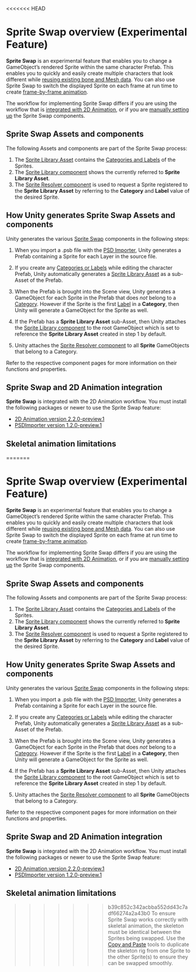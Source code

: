 <<<<<<< HEAD
# Sprite Swap overview (Experimental Feature)

__Sprite Swap__ is an experimental feature that enables you to change a GameObject’s rendered Sprite within the same character Prefab. This enables you to quickly and easily create  multiple characters that look different while [reusing existing bone and Mesh data](CopyPasteSkele.md). You can also use Sprite Swap to switch the displayed Sprite on each frame at run time to create [frame-by-frame animation](FFanimation.md).

The workflow for implementing Sprite Swap differs if you are using the workflow that is [integrated with 2D Animation](#sprite-swap-and-2d-animation-integration), or if you are [manually setting up](SSManual.md) the Sprite Swap components.

## Sprite Swap Assets and components

The following Assets and components are part of the Sprite Swap process:

1. The [Sprite Library Asset](SLAsset.md) contains the [Categories and Labels](SpriteVis.html#sprite-tab) of the Sprites.
1. The [Sprite Library component](SLAsset.html#sprite-library-component) shows the currently referred to __Sprite Library Asset__.
1. The [Sprite Resolver component](SLAsset.html#sprite-resolver-component) is used to request a Sprite registered to the __Sprite Library Asset__ by referring to the __Category__ and __Label__ value of the desired Sprite.

## How Unity generates Sprite Swap Assets and components

Unity generates the various [Sprite Swap](SpriteSwapIntro.md) components in the following steps:

1. When you import a .psb file with the [PSD Importer](https://docs.unity3d.com/Packages/com.unity.2d.psdimporter@latest/index.html), Unity generates a Prefab containing a Sprite for each Layer in the source file.
   
2. If you create any [Categories or Labels](SpriteVis.html#sprite-tab) while editing the character Prefab, Unity automatically generates a [Sprite Library Asset](SLAsset.md) as a sub-Asset of the Prefab.
   
3. When the Prefab is brought into the Scene view, Unity generates a GameObject for each Sprite in the Prefab that does _not_ belong to a [Category](SpriteVis.html#sprite-tab). However if the Sprite is the first [Label](SpriteVis.html#sprite-tab) in a __Category__, then Unity will generate a GameObject for the Sprite as well.
   
4. If the Prefab has a __Sprite Library Asset__ sub-Asset, then Unity attaches the [Sprite Library component](SLAsset.html#sprite-library-component) to the root GameObject which is set to reference the __Sprite Library Asset__ created in step 1 by default.
   
5. Unity attaches the [Sprite Resolver component](SLAsset.html#sprite-resolver-component) to all __Sprite__ GameObjects that belong to a Category.

Refer to the respective component pages for more information on their functions and properties.

## Sprite Swap and 2D Animation integration

__Sprite Swap__ is integrated with the 2D Animation workflow. You must install the following packages or newer to use the Sprite Swap feature:

- [2D Animation version 2.2.0-preview.1](https://docs.unity3d.com/Packages/com.unity.2d.animation@latest/index.html)
- [PSDImporter version 1.2.0-preview.1](https://docs.unity3d.com/Packages/com.unity.2d.psdimporter@latest/index.html)

## Skeletal animation limitations

=======
# Sprite Swap overview (Experimental Feature)

__Sprite Swap__ is an experimental feature that enables you to change a GameObject’s rendered Sprite within the same character Prefab. This enables you to quickly and easily create  multiple characters that look different while [reusing existing bone and Mesh data](CopyPasteSkele.md). You can also use Sprite Swap to switch the displayed Sprite on each frame at run time to create [frame-by-frame animation](FFanimation.md).

The workflow for implementing Sprite Swap differs if you are using the workflow that is [integrated with 2D Animation](#sprite-swap-and-2d-animation-integration), or if you are [manually setting up](SSManual.md) the Sprite Swap components.

## Sprite Swap Assets and components

The following Assets and components are part of the Sprite Swap process:

1. The [Sprite Library Asset](SLAsset.md) contains the [Categories and Labels](SpriteVis.html#sprite-tab) of the Sprites.
1. The [Sprite Library component](SLAsset.html#sprite-library-component) shows the currently referred to __Sprite Library Asset__.
1. The [Sprite Resolver component](SLAsset.html#sprite-resolver-component) is used to request a Sprite registered to the __Sprite Library Asset__ by referring to the __Category__ and __Label__ value of the desired Sprite.

## How Unity generates Sprite Swap Assets and components

Unity generates the various [Sprite Swap](SpriteSwapIntro.md) components in the following steps:

1. When you import a .psb file with the [PSD Importer](https://docs.unity3d.com/Packages/com.unity.2d.psdimporter@latest/index.html), Unity generates a Prefab containing a Sprite for each Layer in the source file.
   
2. If you create any [Categories or Labels](SpriteVis.html#sprite-tab) while editing the character Prefab, Unity automatically generates a [Sprite Library Asset](SLAsset.md) as a sub-Asset of the Prefab.
   
3. When the Prefab is brought into the Scene view, Unity generates a GameObject for each Sprite in the Prefab that does _not_ belong to a [Category](SpriteVis.html#sprite-tab). However if the Sprite is the first [Label](SpriteVis.html#sprite-tab) in a __Category__, then Unity will generate a GameObject for the Sprite as well.
   
4. If the Prefab has a __Sprite Library Asset__ sub-Asset, then Unity attaches the [Sprite Library component](SLAsset.html#sprite-library-component) to the root GameObject which is set to reference the __Sprite Library Asset__ created in step 1 by default.
   
5. Unity attaches the [Sprite Resolver component](SLAsset.html#sprite-resolver-component) to all __Sprite__ GameObjects that belong to a Category.

Refer to the respective component pages for more information on their functions and properties.

## Sprite Swap and 2D Animation integration

__Sprite Swap__ is integrated with the 2D Animation workflow. You must install the following packages or newer to use the Sprite Swap feature:

- [2D Animation version 2.2.0-preview.1](https://docs.unity3d.com/Packages/com.unity.2d.animation@latest/index.html)
- [PSDImporter version 1.2.0-preview.1](https://docs.unity3d.com/Packages/com.unity.2d.psdimporter@latest/index.html)

## Skeletal animation limitations

>>>>>>> b39c852c342acbba552dd43c7adf66274a2a43b0
To ensure Sprite Swap works correctly with skeletal animation, the skeleton must be identical between the Sprites being swapped. Use the [Copy and Paste](CopyPasteSkele.md) tools to duplicate the skeleton rig from one Sprite to the other Sprite(s) to ensure they can be swapped smoothly.